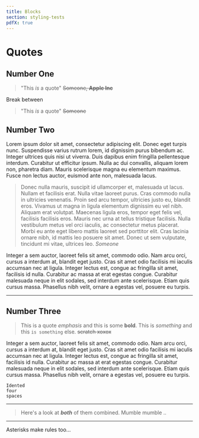 ```yaml
---
title: Blocks
section: styling-tests
pdfX: true
---
```


# Quotes  

## Number One

> "This *is* a quote"
> ~~Someone, **Apple Inc**~~

Break between

> "This *is* a quote" ~~Someone~~ 


## Number Two

Lorem ipsum dolor sit amet, consectetur adipiscing elit. Donec eget turpis nunc. Suspendisse varius rutrum lorem, id dignissim purus bibendum ac. Integer ultrices quis nisi ut viverra. Duis dapibus enim fringilla pellentesque interdum. Curabitur ut efficitur ipsum. Nulla ac dui convallis, aliquam lorem non, pharetra diam. Mauris scelerisque magna eu elementum maximus. Fusce non lectus auctor, euismod ante non, malesuada lacus.

> Donec nulla mauris, suscipit id ullamcorper et, malesuada ut lacus. Nullam et facilisis erat. Nulla vitae laoreet purus. Cras commodo nulla in ultricies venenatis. Proin sed arcu tempor, ultricies justo eu, blandit eros. Vivamus ut magna in ligula elementum dignissim eu vel nibh. Aliquam erat volutpat. Maecenas ligula eros, tempor eget felis vel, facilisis facilisis eros. Mauris nec urna at tellus tristique facilisis. Nulla vestibulum metus vel orci iaculis, ac consectetur metus placerat. Morbi eu ante eget libero mattis laoreet sed porttitor elit. Cras lacinia ornare nibh, id mattis leo posuere sit amet. Donec ut sem vulputate, tincidunt mi vitae, ultrices leo.
> *Someone*

Integer a sem auctor, laoreet felis sit amet, commodo odio. Nam arcu orci, cursus a interdum at, blandit eget justo. Cras sit amet odio facilisis mi iaculis accumsan nec at ligula. Integer lectus est, congue ac fringilla sit amet, facilisis id nulla. Curabitur ac massa at erat egestas congue. Curabitur malesuada neque in elit sodales, sed interdum ante scelerisque. Etiam quis cursus massa. Phasellus nibh velit, ornare a egestas vel, posuere eu turpis.

___

## Number Three

> This is a quote *emphasis* and this is some **bold**.  This is _something_
> and this `is something` else. ~~scratch xoxox~~

Integer a sem auctor, laoreet felis sit amet, commodo odio. Nam arcu orci, cursus a interdum at, blandit eget justo. Cras sit amet odio facilisis mi iaculis accumsan nec at ligula. Integer lectus est, congue ac fringilla sit amet, facilisis id nulla. Curabitur ac massa at erat egestas congue. Curabitur malesuada neque in elit sodales, sed interdum ante scelerisque. Etiam quis cursus massa. Phasellus nibh velit, ornare a egestas vel, posuere eu turpis.

    Idented
    four
    spaces

---

> Here's a look at **_both_** of them combined.
> Mumble mumble ..

***

Asterisks make rules too...
